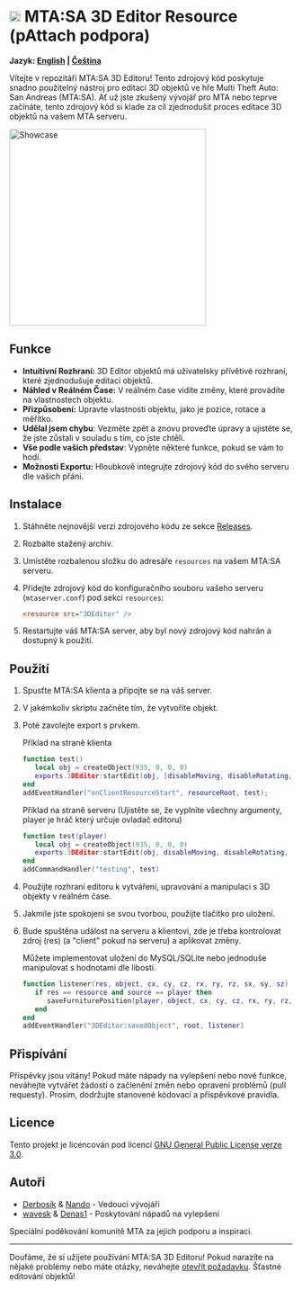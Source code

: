 # <img src="https://multitheftauto.com/mtasa_icon_hq.png" alt="MTA:SA Logo" width="20"> MTA:SA 3D Editor Resource (pAttach podpora)

**Jazyk: [English](README.md) | [Čeština](README-cz.md)**

Vítejte v repozitáři MTA:SA 3D Editoru! Tento zdrojový kód poskytuje snadno použitelný nástroj pro editaci 3D objektů ve hře Multi Theft Auto: San Andreas (MTA:SA). Ať už jste zkušený vývojář pro MTA nebo teprve začínáte, tento zdrojový kód si klade za cíl zjednodušit proces editace 3D objektů na vašem MTA serveru.

<img src="https://github.com/Derbosik/3DEditor/assets/99475875/36ae3e16-e87a-439b-9588-cf0c1a3d1a1c" alt="Showcase" width="350">

## Funkce

- **Intuitivní Rozhraní:** 3D Editor objektů má uživatelsky přívětivé rozhraní, které zjednodušuje editaci objektů.
- **Náhled v Reálném Čase:** V reálném čase vidíte změny, které provádíte na vlastnostech objektu.
- **Přizpůsobení:** Upravte vlastnosti objektu, jako je pozice, rotace a měřítko.
- **Udělal jsem chybu**: Vezměte zpět a znovu proveďte úpravy a ujistěte se, že jste zůstali v souladu s tím, co jste chtěli.
- **Vše podle vašich představ**: Vypněte některé funkce, pokud se vám to hodí.
- **Možnosti Exportu:** Hloubkově integrujte zdrojový kód do svého serveru dle vašich přání.

## Instalace

1. Stáhněte nejnovější verzi zdrojového kódu ze sekce [Releases](https://github.com/Derbosik/3DEditor/releases).
2. Rozbalte stažený archiv.
3. Umístěte rozbalenou složku do adresáře `resources` na vašem MTA:SA serveru.
4. Přidejte zdrojový kód do konfiguračního souboru vašeho serveru (`mtaserver.conf`) pod sekci `resources`:

    ```ini
    <resource src="3DEditor" />
    ```
5. Restartujte váš MTA:SA server, aby byl nový zdrojový kód nahrán a dostupný k použití.

## Použití

1. Spusťte MTA:SA klienta a připojte se na váš server.

2. V jakémkoliv skriptu začněte tím, že vytvoříte objekt.

3. Poté zavolejte export s prvkem.

    Příklad na straně klienta
    ```lua
    function test()
       local obj = createObject(935, 0, 0, 0)
       exports.3DEditor:startEdit(obj, [disableMoving, disableRotating, disableScaling])
    end
    addEventHandler("onClientResourceStart", resourceRoot, test);
    ```

    Příklad na straně serveru (Ujistěte se, že vyplníte všechny argumenty, player je hráč který určuje ovladač editoru)
    ```lua
    function test(player)
       local obj = createObject(935, 0, 0, 0)
       exports.3DEditor:startEdit(obj, disableMoving, disableRotating, disableScaling, player)
    end
    addCommandHandler("testing", test)

4. Použijte rozhraní editoru k vytváření, upravování a manipulaci s 3D objekty v reálném čase.

5. Jakmile jste spokojeni se svou tvorbou, použijte tlačítko pro uložení.

6. Bude spuštěna událost na serveru a klientovi, zde je třeba kontrolovat zdroj (res) (a "client" pokud na serveru) a aplikovat změny.

    Můžete implementovat uložení do MySQL/SQLite nebo jednoduše manipulovat s hodnotami dle libosti.
    ```lua
    function listener(res, object, cx, cy, cz, rx, ry, rz, sx, sy, sz)
       if res == resource and source == player then
          saveFurniturePosition(player, object, cx, cy, cz, rx, ry, rz, sx, sy, sz)
       end
    end
    addEventHandler("3DEditor:savedObject", root, listener)

## Přispívání

Příspěvky jsou vítány! Pokud máte nápady na vylepšení nebo nové funkce, neváhejte vytvářet žádosti o začlenění změn nebo opravení problémů (pull requesty). Prosím, dodržujte stanovené kódovací a příspěvkové pravidla.

## Licence

Tento projekt je licencován pod licencí [GNU General Public License verze 3.0](LICENSE).

## Autoři

- [Derbosik](https://github.com/Derbosik) & [Nando](https://github.com/Fernando-A-Rocha) - Vedoucí vývojáři
- [wavesk](https://github.com/wavesk) & [Denas1](https://github.com/Denas1) - Poskytování nápadů na vylepšení

Speciální poděkování komunitě MTA za jejich podporu a inspiraci.

---

Doufáme, že si užijete používání MTA:SA 3D Editoru! Pokud narazíte na nějaké problémy nebo máte otázky, neváhejte [otevřít požadavku](https://github.com/Derbosik/3DEditor/issues). Šťastné editování objektů!
